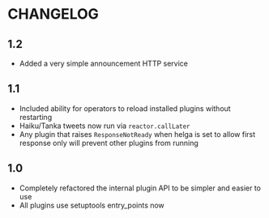 # CHANGELOG

## 1.2

- Added a very simple announcement HTTP service

## 1.1

- Included ability for operators to reload installed plugins without restarting
- Haiku/Tanka tweets now run via ``reactor.callLater``
- Any plugin that raises ``ResponseNotReady`` when helga is set to allow first
  response only will prevent other plugins from running

## 1.0

- Completely refactored the internal plugin API to be simpler and easier to use
- All plugins use setuptools entry_points now
